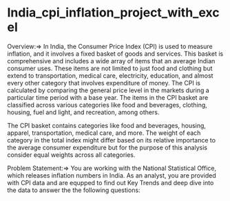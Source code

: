 # India_cpi_inflation_project_with_excel

Overview:=> In India, the Consumer Price Index (CPI) is used to measure inflation, and it involves a fixed basket of goods and services. 
This basket is comprehensive and includes a wide array of items that an average Indian consumer uses. These items are not limited to just food and 
clothing but extend to transportation, medical care, electricity, education, and almost every other category that involves expenditure of money. 
The CPI is calculated by comparing the general price level in the markets during a particular time period with a base year. 
The items in the CPI basket are classified across various categories like food and beverages, clothing, housing, fuel and light, and recreation, 
among others.

The CPI basket contains categories like food and beverages, housing, apparel, transportation, medical care, and more. The weight of each category 
in the total index might differ based on its relative importance to the average consumer expenditure but for the purpose of this analysis 
consider equal weights across all categories.

Problem Statement:=> You are working with the National Statistical Office, which releases inflation numbers in India. As an analyst, you are 
provided with CPI data and are equpped to find out Key Trends and deep dive into the data to answer the the following questions:
